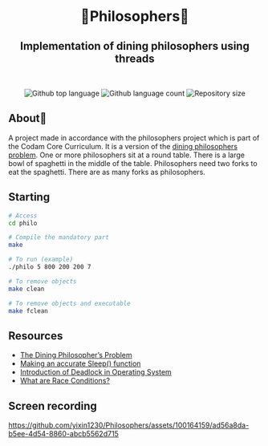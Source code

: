 
<h1 align="center"> 🍝Philosophers🍝 </h1>

<h2 align="center">Implementation of dining philosophers using threads</h2>
<br>
<p align="center">
<p align="center">

  <img alt="Github top language" src="https://img.shields.io/github/languages/top/yixin1230/Philosophers?color=3de069">

  <img alt="Github language count" src="https://img.shields.io/github/languages/count/yixin1230/Philosophers?color=3de069">

  <img alt="Repository size" src="https://img.shields.io/github/repo-size/yixin1230/Philosophers?color=3de069">


</p>

## About🍴

A project made in accordance with the philosophers project which is part of the Codam Core Curriculum.
It is a version of the [dining philosophers problem](https://en.wikipedia.org/wiki/Dining_philosophers_problem). One or more philosophers sit at a round table. There is a large bowl of spaghetti in the middle of the table. Philosophers need two forks to eat the spaghetti. There are as many forks as philosophers. 

## Starting
```bash
# Access
cd philo

# Compile the mandatory part
make

# To run (example)
./philo 5 800 200 200 7

# To remove objects
make clean

# To remove objects and executable
make fclean
```

## Resources
* [The Dining Philosopher’s Problem](https://medium.com/swlh/the-dining-philosophers-problem-bbdb92e6b788)
* [Making an accurate Sleep() function](https://blat-blatnik.github.io/computerBear/making-accurate-sleep-function/)
* [Introduction of Deadlock in Operating System](https://www.geeksforgeeks.org/introduction-of-deadlock-in-operating-system/)
* [What are Race Conditions?](https://www.youtube.com/watch?v=FY9livorrJI)

## Screen recording

https://github.com/yixin1230/Philosophers/assets/100164159/ad56a8da-b5ee-4d54-8860-abcb5562d715




